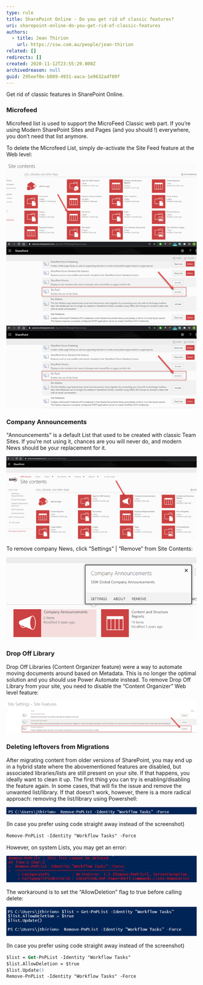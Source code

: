 ```yaml
---
type: rule
title: SharePoint Online - Do you get rid of classic features?
uri: sharepoint-online-do-you-get-rid-of-classic-features
authors:
  - title: Jean Thirion
    url: https://ssw.com.au/people/jean-thirion
related: []
redirects: []
created: 2020-11-12T23:55:29.000Z
archivedreason: null
guid: 295eef0e-b089-4931-aaca-1e9632adf89f
---
```


Get rid of classic features in SharePoint Online.

<!--endintro-->

### Microfeed


Microfeed list is used to support the MicroFeed Classic web part. If you’re using Modern SharePoint Sites and Pages (and you should !) everywhere, you don’t need that list anymore.

To delete the Microfeed List, simply de-activate the Site Feed feature at the Web level:

![](microfeed-sharepoint.png)  
![](site-feed-sharepoint.png)
![](site-feed-sharepoint.png)  

### Company Announcements

"Announcements" is a default List that used to be created with classic Team Sites. If you’re not using it, chances are you will never do, and modern News should be your replacement for it.

![](company-announcements-sharepoint.png)  

To remove company News, click “Settings” | “Remove” from Site Contents:

![](site-feed-sharepoint2.png)  

### Drop Off Library

Drop Off Libraries (Content Organizer feature) were a way to automate moving documents around based on Metadata. This is no longer the optimal solution and you should use Power Automate instead. To remove Drop Off Library from your site, you need to disable the “Content Organizer” Web level feature:

![](content-organizer-sharepoint.png)  

### Deleting leftovers from Migrations


After migrating content from older versions of SharePoint, you may end up in a hybrid state where the abovementioned features are disabled, but associated libraries/lists are still present on your site. If that happens, you ideally want to clean it up.
The first thing you can try is enabling/disabling the feature again. In some cases, that will fix the issue and remove the unwanted list/library.
If that doesn’t work, however, there is a more radical approach: removing the list/library using Powershell:

![](jean-migration-1.jpg)  

(In case you prefer using code straight away instead of the screenshot)

```ps
Remove-PnPList -Identity "Workflow Tasks" -Force
```

However, on system Lists, you may get an error:

![](jean-migration-2.jpg)  

The workaround is to set the “AllowDeletion” flag to true before calling delete:

![](jean-migration-3.png)  

(In case you prefer using code straight away instead of the screenshot)

```ps
$list = Get-PnPList -Identity "Workflow Tasks"
$list.AllowDeletion = $true
$list.Update()
Remove-PnPList -Identity "Workflow Tasks" -Force
```
